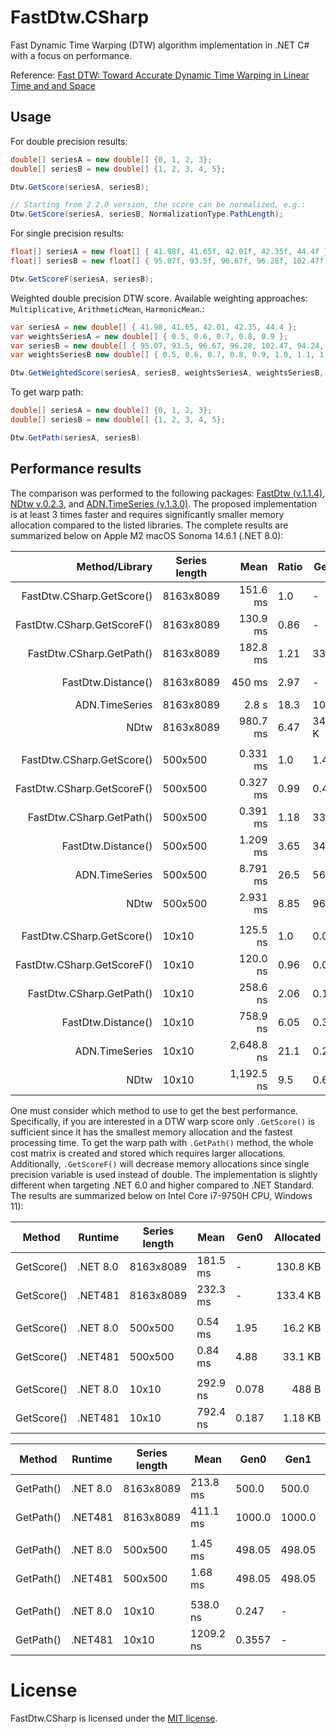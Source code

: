 # FastDtw.CSharp

Fast Dynamic Time Warping (DTW) algorithm implementation in .NET C# with a focus on performance.

Reference: [Fast DTW: Toward Accurate Dynamic Time Warping in Linear Time and and Space](https://cs.fit.edu/~pkc/papers/tdm04.pdf) 

## Usage

For double precision results:

```csharp
double[] seriesA = new double[] {0, 1, 2, 3};
double[] seriesB = new double[] {1, 2, 3, 4, 5};

Dtw.GetScore(seriesA, seriesB);

// Starting from 2.2.0 version, the score can be normalized, e.g.:
Dtw.GetScore(seriesA, seriesB, NormalizationType.PathLength);
```

For single precision results:

```csharp
float[] seriesA = new float[] { 41.98f, 41.65f, 42.01f, 42.35f, 44.4f };
float[] seriesB = new float[] { 95.07f, 93.5f, 96.67f, 96.28f, 102.47f, 94.24f, 95.12f, 87.06f };

Dtw.GetScoreF(seriesA, seriesB);
```

Weighted double precision DTW score. Available weighting approaches: `Multiplicative`, `ArithmeticMean`, `HarmonicMean`.:

```csharp
var seriesA = new double[] { 41.98, 41.65, 42.01, 42.35, 44.4 };
var weightsSeriesA = new double[] { 0.5, 0.6, 0.7, 0.8, 0.9 };
var seriesB = new double[] { 95.07, 93.5, 96.67, 96.28, 102.47, 94.24, 95.12, 87.06 };
var weightsSeriesB new double[] { 0.5, 0.6, 0.7, 0.8, 0.9, 1.0, 1.1, 1.2 };

Dtw.GetWeightedScore(seriesA, seriesB, weightsSeriesA, weightsSeriesB, WeightingApproach.HarmonicMean);
```

To get warp path:

```csharp
double[] seriesA = new double[] {0, 1, 2, 3};
double[] seriesB = new double[] {1, 2, 3, 4, 5};

Dtw.GetPath(seriesA, seriesB)
```

## Performance results

The comparison was performed to the following packages: [FastDtw (v.1.1.4)](https://www.nuget.org/packages/FastDtw), [NDtw v.0.2.3](https://www.nuget.org/packages/NDtw), and [ADN.TimeSeries (v.1.3.0)](https://www.nuget.org/packages/ADN.TimeSeries). The proposed implementation is at least 3 times faster and requires significantly smaller memory allocation compared to the listed libraries. The complete results are summarized below on Apple M2 macOS Sonoma 14.6.1 (.NET 8.0):

| Method/Library             | Series length | Mean        | Ratio | Gen0    | Gen1    | Gen2    | Allocated  | Alloc Ratio  |
|--------------------------: |-------------- |-----------: |------ |-------- |-------- |-------- |-----------:|-------------:|
| FastDtw.CSharp.GetScore()  | 8163x8089     |   151.6 ms  | 1.0   | -       | -       | -       | 131.3 KB   | 1.0          |
| FastDtw.CSharp.GetScoreF() | 8163x8089     |   130.9 ms  | 0.86  | -       | -       | -       | 66.8  KB   | 0.51         |
| FastDtw.CSharp.GetPath()   | 8163x8089     |   182.8 ms  | 1.21  | 333     | 333     | 333     | 528.8 MB   | 4,027.0      |
| FastDtw.Distance()         | 8163x8089     |     450 ms  | 2.97  | -       | -       | -       | 529.7 MB   | 4,034.0      |
| ADN.TimeSeries             | 8163x8089     |     2.8 s   | 18.3  | 1000    | 1000    | 1000    | 1.06  GB   | 8,046.7      |
| NDtw                       | 8163x8089     |   980.7 ms  | 6.47  | 343 K   | 178 K   | 7 K     | 2.11  GB   | 16,103.2     |
|                            |               |             |       |         |         |         |            |              |
| FastDtw.CSharp.GetScore()  | 500x500       |   0.331 ms  | 1.0   | 1.46    | -       | -       |  16.0 KB   | 1.0          |
| FastDtw.CSharp.GetScoreF() | 500x500       |   0.327 ms  | 0.99  | 0.49    | -       | -       |  8.07 KB   | 0.5          |
| FastDtw.CSharp.GetPath()   | 500x500       |   0.391 ms  | 1.18  | 339.4   | 335.4   | 332.5   |  2.03 MB   | 126.7        |
| FastDtw.Distance()         | 500x500       |   1.209 ms  | 3.65  | 347.7   | 339.8   | 330.1   |  2.09 MB   | 129.9        |
| ADN.TimeSeries             | 500x500       |   8.791 ms  | 26.5  | 562.5   | 562.5   | 484.4   |  4.02 MB   | 249.9        |
| NDtw                       | 500x500       |   2.931 ms  | 8.85  | 968.8   | 460.9   | 230.5   |  8.10 MB   | 504.3        |
|                            |               |             |       |         |         |         |            |              |
| FastDtw.CSharp.GetScore()  | 10x10         |   125.5 ns  | 1.0   | 0.047   | -       | -       |   392 B    | 1.0          |
| FastDtw.CSharp.GetScoreF() | 10x10         |   120.0 ns  | 0.96  | 0.028   | -       | -       |   232 B    | 0.59         |
| FastDtw.CSharp.GetPath()   | 10x10         |   258.6 ns  | 2.06  | 0.174   | -       | -       |  1.46 KB   | 3.71         |
| FastDtw.Distance()         | 10x10         |   758.9 ns  | 6.05  | 0.33    | -       | -       |  2.76 KB   | 7.0          |
| ADN.TimeSeries             | 10x10         | 2,648.8 ns  | 21.1  | 0.252   | -       | -       |  2.11 KB   | 5.4          |
| NDtw                       | 10x10         | 1,192.5 ns  | 9.5   | 0.696   | -       | -       |  5.83 KB   | 14.9         |

One must consider which method to use to get the best performance. Specifically, if you are interested in a DTW warp score only `.GetScore()` is sufficient since it has the smallest memory allocation and the fastest processing time. To get the warp path with `.GetPath()` method, the whole cost matrix is created and stored which requires larger allocations. Additionally, `.GetScoreF()` will decrease memory allocations since single precision variable is used instead of double. The implementation is slightly different when targeting .NET 6.0 and higher compared to .NET Standard. The results are summarized below on Intel Core i7-9750H CPU, Windows 11):

| Method     | Runtime  | Series length | Mean      | Gen0   | Allocated  |
|----------- |--------- |-------------- |---------- |------- |-----------:|
| GetScore() | .NET 8.0 | 8163x8089     | 181.5 ms  | -      | 130.8 KB   |
| GetScore() | .NET481  | 8163x8089     | 232.3 ms  | -      | 133.4 KB   |
|            |          |               |           |        |            |
| GetScore() | .NET 8.0 | 500x500       | 0.54 ms   | 1.95   |  16.2 KB   |
| GetScore() | .NET481  | 500x500       | 0.84 ms   | 4.88   |  33.1 KB   |
|            |          |               |           |        |            |
| GetScore() | .NET 8.0 | 10x10         | 292.9 ns  | 0.078  |   488 B    |
| GetScore() | .NET481  | 10x10         | 792.4 ns  | 0.187  |  1.18 KB   |


| Method    | Runtime  | Series length | Mean      | Gen0   | Gen1   | Gen2   | Allocated  |
|---------- |--------- |-------------- |---------- |------- |------- |------- |-----------:|
| GetPath() | .NET 8.0 | 8163x8089     |  213.8 ms | 500.0  | 500.0  | 500.0  | 516.4 MB   |
| GetPath() | .NET481  | 8163x8089     |  411.1 ms | 1000.0 | 1000.0 | 1000.0 | 516.4 MB   |
|           |          |               |           |        |        |        |            |
| GetPath() | .NET 8.0 | 500x500       |   1.45 ms | 498.05 | 498.05 | 498.05 |   2.0 MB   |
| GetPath() | .NET481  | 500x500       |   1.68 ms | 498.05 | 498.05 | 498.05 |   2.0 MB   |
|           |          |               |           |        |        |        |            |
| GetPath() | .NET 8.0 | 10x10         |  538.0 ns | 0.247  | -      | -      |   1.5 KB   |
| GetPath() | .NET481  | 10x10         | 1209.2 ns | 0.3557 | -      | -      |   2.2 KB   |

# License

FastDtw.CSharp is licensed under the [MIT license](https://github.com/kkartavenka/FastDtw.CSharp/blob/master/LICENSE.txt).
